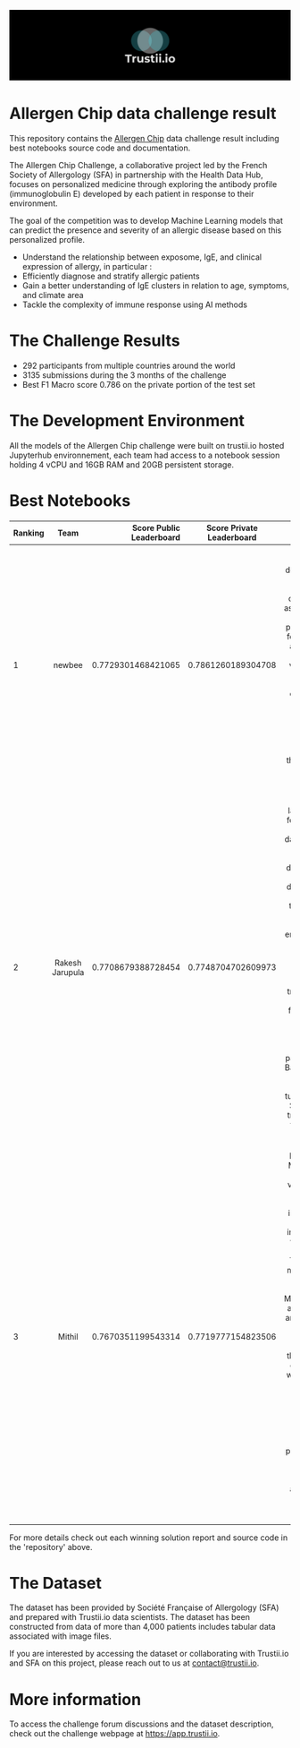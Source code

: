 ![trustii logo](/HeroImage.png)

# Allergen Chip data challenge result
This repository contains the [Allergen Chip](https://www.trustii.io/post/allergen-chip) data challenge result including best notebooks source code and documentation.

The Allergen Chip Challenge, a collaborative project led by the French Society of Allergology (SFA) in partnership with the Health Data Hub, focuses on personalized medicine through exploring the antibody profile (immunoglobulin E) developed by each patient in response to their environment. 

The goal of the competition was to develop Machine Learning models that can predict the presence and severity of an allergic disease based on this personalized profile. 
* Understand the relationship between exposome, IgE, and clinical expression of allergy, in particular : 
* Efficiently diagnose and stratify allergic patients
* Gain a better understanding of IgE clusters in relation to age, symptoms, and climate area
* Tackle the complexity of immune response using AI methods

# The Challenge Results

* 292 participants from multiple countries around the world
* 3135 submissions during the 3 months of the challenge
* Best F1 Macro score 0.786 on the private portion of the test set

# The Development Environment 

All the models of the Allergen Chip challenge were built on trustii.io hosted Jupyterhub environnement, each team had access to a notebook session holding 4 vCPU and 16GB RAM and 20GB persistent storage.

# Best Notebooks

| Ranking    | Team               | Score Public Leaderboard | Score Private Leaderboard | Winning model summary |
| -----------|:------------------:| ------------------------:|:-------------------------:|:---------------------:|
| 1          | newbee             | 0.7729301468421065       | 0.7861260189304708        | Individual binary classifiers were developed for the 27 targets using LightGBM and catboost, with AUC as the training metric. An automated pipeline was created for feature selection and model training with cross-validation. For final predictions, a threshold was chosen for optimal F1 scores, and results from LightGBM and catboost were ensembled. Predictions were then adjusted based on learned target associations. |
| 2          | Rakesh Jarupula    | 0.7708679388728454       | 0.7748704702609973        | The model's effectiveness is largely attributed to feature engineering. Key steps include data pre-processing, where rows and columns were dropped or modified to align train-test distributions, and an allergen-to-treatment mapping was developed. Features were engineered based on row and column statistics, while irrelevant allergen proteins were dropped. Model training was target-specific, using features relevant to each allergen. To address class imbalances, the scale_pos_weight parameter was used. Bayesian Search was employed for hyperparameter tuning with Repeated Stratified KFold for training. Predictions from three models were averaged to avoid overfitting.  |
| 3          | Mithil             | 0.7670351199543314       | 0.7719777154823506        | For preprocessing, Multilabel Stratified K-Fold cross-validation was used along with feature engineering, including row-wise statistics and interaction features, which boosted the model's F1 score. The most effective model was a finely-tuned XGBoost, wrapped in a MultiOutputClassifier, after testing various architectures. During post-processing, rather than a standard 0.5 threshold, individual optimal thresholds were determined for each target, improving the model's F1 performance. A noticeable correlation was found between positive samples in a target and its threshold. This tailored threshold approach played a pivotal role in enhancing the model's accuracy |

For more details check out each winning solution report and source code in the 'repository' above.

# The Dataset

The dataset has been provided by Société Française of Allergology (SFA) and prepared with Trustii.io data scientists. The dataset has been constructed from data of more than 4,000 patients includes tabular data associated with image files.

If you are interested by accessing the dataset or collaborating with Trustii.io and SFA on this project, please reach out to us at contact@trustii.io.

# More information

To access the challenge forum discussions and the dataset description, check out the challenge webpage at https://app.trustii.io.


